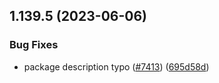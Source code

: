 ## 1.139.5 (2023-06-06)


### Bug Fixes

* package description typo ([#7413](https://github.com/EddieHubCommunity/LinkFree/issues/7413)) ([695d58d](https://github.com/EddieHubCommunity/LinkFree/commit/695d58d28c8a5794191b005908307daef3bd1379))



